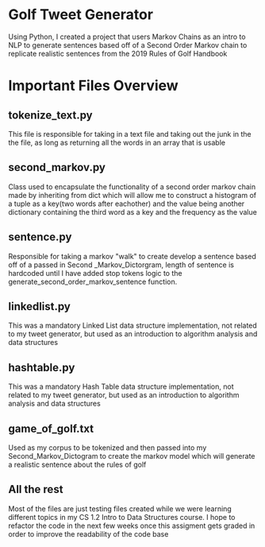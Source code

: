 # Golf Tweet Generator
Using Python, I created a project that users Markov Chains as an intro to NLP to generate sentences based off of a Second Order Markov chain to replicate realistic sentences from the 2019 Rules of Golf Handbook

# Important Files Overview

## tokenize_text.py
This file is responsible for taking in a text file and taking out the junk in the the file, as long as returning all the words in an array that is usable 

## second_markov.py
Class used to encapsulate the functionality of a second order markov chain made by inheriting from dict which will allow me to construct a histogram of a tuple as a key(two words after eachother) and the value being another dictionary containing the third word as a key and the frequency as the value 

## sentence.py
Responsible for taking a markov "walk" to create develop a sentence based off of a passed in Second
_Markov_Dictorgram, length of sentence is hardcoded until I have added stop tokens logic to the generate_second_order_markov_sentence function.

## linkedlist.py
This was a mandatory Linked List data structure implementation, not related to my tweet generator, but used as an introduction to algorithm analysis and data structures 

## hashtable.py
This was a mandatory Hash Table data structure implementation, not related to my tweet generator, but used as an introduction to algorithm analysis and data structures 

## game_of_golf.txt
Used as my corpus to be tokenized and then passed into my Second_Markov_Dictogram to create the markov model which will generate a realistic sentence about the rules of golf

## All the rest 
Most of the files are just testing files created while we were learning different topics in my CS 1.2 Intro to Data Structures course. I hope to refactor the code in the next few weeks once this assigment gets graded in order to improve the readability of the code base 


